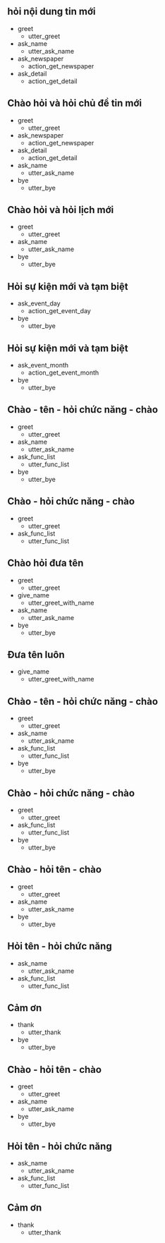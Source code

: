 
## hỏi nội dung tin mới
* greet
  - utter_greet
* ask_name
  - utter_ask_name
* ask_newspaper
  - action_get_newspaper
* ask_detail
  - action_get_detail
  

## Chào hỏi và hỏi chủ đề tin mới
* greet
  - utter_greet
* ask_newspaper
  - action_get_newspaper
* ask_detail
  - action_get_detail
* ask_name
  - utter_ask_name
* bye
  - utter_bye

## Chào hỏi và hỏi lịch mới
* greet
  - utter_greet
* ask_name
  - utter_ask_name
* bye
  - utter_bye

## Hỏi sự kiện mới và tạm biệt 
* ask_event_day
  - action_get_event_day
* bye
  - utter_bye

## Hỏi sự kiện mới và tạm biệt 
* ask_event_month
  - action_get_event_month
* bye
  - utter_bye

## Chào - tên - hỏi chức năng - chào
* greet
  - utter_greet
* ask_name
  - utter_ask_name
* ask_func_list
  - utter_func_list
* bye
  - utter_bye
  
## Chào  - hỏi chức năng - chào
* greet
  - utter_greet
* ask_func_list
  - utter_func_list

## Chào hỏi đưa tên
* greet
  - utter_greet
* give_name
  - utter_greet_with_name
* ask_name
  - utter_ask_name
* bye
  - utter_bye

## Đưa tên luôn
* give_name
  - utter_greet_with_name

## Chào - tên - hỏi chức năng - chào
* greet
  - utter_greet
* ask_name
  - utter_ask_name
* ask_func_list
  - utter_func_list
* bye
  - utter_bye
  
## Chào  - hỏi chức năng - chào
* greet
  - utter_greet
* ask_func_list
  - utter_func_list
* bye
  - utter_bye

## Chào  - hỏi tên - chào
* greet
  - utter_greet
* ask_name
  - utter_ask_name
* bye
  - utter_bye

## Hỏi tên - hỏi chức năng
* ask_name
  - utter_ask_name
* ask_func_list
  - utter_func_list

## Cảm ơn
* thank
  - utter_thank
* bye
  - utter_bye

## Chào  - hỏi tên - chào
* greet
  - utter_greet
* ask_name
  - utter_ask_name
* bye
  - utter_bye

## Hỏi tên - hỏi chức năng
* ask_name
  - utter_ask_name
* ask_func_list
  - utter_func_list

## Cảm ơn
* thank
  - utter_thank